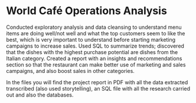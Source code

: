 # World Café Operations Analysis

Conducted exploratory analysis and data cleansing to understand menu items are doing well/not well and what the top customers seem to like the best, which is very important to understand before starting marketing campaigns to increase sales. Used SQL to summarize trends; discovered that the dishes with the highest purchase potential are dishes from the Italian category. Created a report with an insights and recommendations section so that the restaurant can make better use of marketing and sales campaigns, and also boost sales in other categories.

In the files you will find the project report in PDF with all the data extracted transcribed (also used storytelling), an SQL file with all the research carried out and also the databases.
